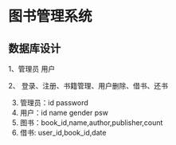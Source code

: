 # 图书管理系统

## 数据库设计

1、管理员 用户

2、 登录、注册、书籍管理、用户删除、借书、还书

3. 管理员：id password
4. 用户：id name gender psw
5. 图书：book_id,name,author,publisher,count
6. 借书: user_id,book_id,date

